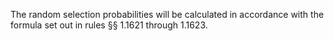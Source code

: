 The random selection probabilities will be calculated in accordance with the formula set out in rules §§ 1.1621 through 1.1623.

